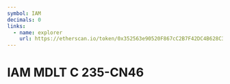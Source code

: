 ```yaml
---
symbol: IAM
decimals: 0
links:
  - name: explorer
    url: https://etherscan.io/token/0x352563e90520F867cC2B7F42DC4B628C37996Eca
---
```


# IAM MDLT C 235-CN46
